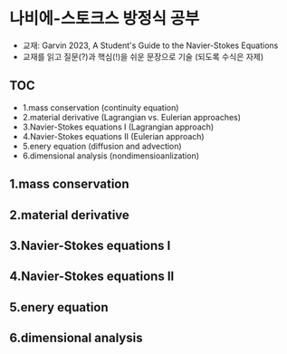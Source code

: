 # 나비에-스토크스 방정식 공부
- 교재: Garvin 2023, A Student's Guide to the Navier-Stokes Equations
- 교재를 읽고 질문(?)과 핵심(!)을 쉬운 문장으로 기술 (되도록 수식은 자제)

## TOC
- 1.mass conservation (continuity equation)
- 2.material derivative (Lagrangian vs. Eulerian approaches)
- 3.Navier-Stokes equations I (Lagrangian approach)
- 4.Navier-Stokes equations II (Eulerian approach)
- 5.enery equation (diffusion and advection)
- 6.dimensional analysis (nondimensioanlization)

## 1.mass conservation

## 2.material derivative

## 3.Navier-Stokes equations I

## 4.Navier-Stokes equations II

## 5.enery equation

## 6.dimensional analysis

